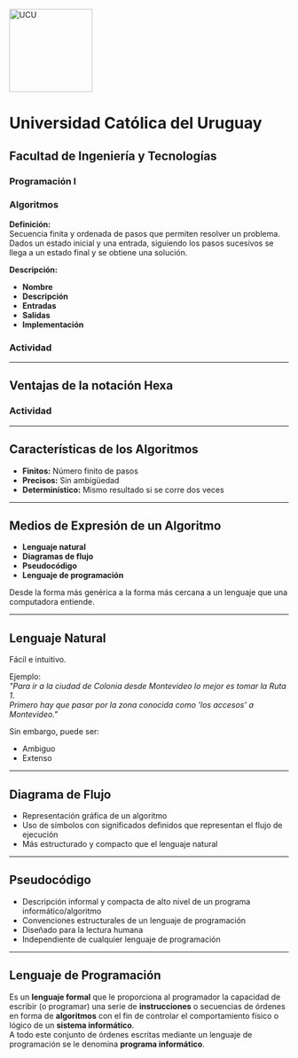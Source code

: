 <img alt="UCU" src="https://www.ucu.edu.uy/plantillas/images/logo_ucu.svg"
width="150"/>

# Universidad Católica del Uruguay

## Facultad de Ingeniería y Tecnologías

### Programación I

### Algoritmos  
**Definición:**  
Secuencia finita y ordenada de pasos que permiten resolver un problema.  
Dados un estado inicial y una entrada, siguiendo los pasos sucesivos se llega a un estado final y se obtiene una solución.  

**Descripción:**  
- **Nombre**  
- **Descripción**  
- **Entradas**  
- **Salidas**  
- **Implementación**  

### Actividad  

---

## Ventajas de la notación Hexa  

### Actividad  

---

## Características de los Algoritmos  
- **Finitos:** Número finito de pasos  
- **Precisos:** Sin ambigüedad  
- **Determinístico:** Mismo resultado si se corre dos veces  

---

## Medios de Expresión de un Algoritmo  
- **Lenguaje natural**  
- **Diagramas de flujo**  
- **Pseudocódigo**  
- **Lenguaje de programación**  

Desde la forma más genérica a la forma más cercana a un lenguaje que una computadora entiende.  

---

## Lenguaje Natural  
Fácil e intuitivo.  

Ejemplo:  
*"Para ir a la ciudad de Colonia desde Montevideo lo mejor es tomar la Ruta 1.  
Primero hay que pasar por la zona conocida como 'los accesos' a Montevideo."*  

Sin embargo, puede ser:  
- Ambiguo  
- Extenso  

---

## Diagrama de Flujo  
- Representación gráfica de un algoritmo  
- Uso de símbolos con significados definidos que representan el flujo de ejecución  
- Más estructurado y compacto que el lenguaje natural  

---

## Pseudocódigo  
- Descripción informal y compacta de alto nivel de un programa informático/algoritmo  
- Convenciones estructurales de un lenguaje de programación  
- Diseñado para la lectura humana  
- Independiente de cualquier lenguaje de programación  

---

## Lenguaje de Programación  
Es un **lenguaje formal** que le proporciona al programador la capacidad de escribir (o programar) una serie de **instrucciones** o secuencias de órdenes en forma de **algoritmos** con el fin de controlar el comportamiento físico o lógico de un **sistema informático**.  
A todo este conjunto de órdenes escritas mediante un lenguaje de programación se le denomina **programa informático**.  
